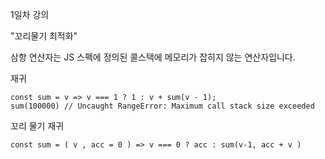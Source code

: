 1일차 강의 

"꼬리물기 최적화"

삼항 연산자는 JS 스펙에 정의된 콜스택에 메모리가 잡히지 않는 연산자입니다.

재귀
```
const sum = v => v === 1 ? 1 : v + sum(v - 1);
sum(100000) // Uncaught RangeError: Maximum call stack size exceeded
```

꼬리 물기 재귀
```
const sum = ( v , acc = 0 ) => v === 0 ? acc : sum(v-1, acc + v )

```
